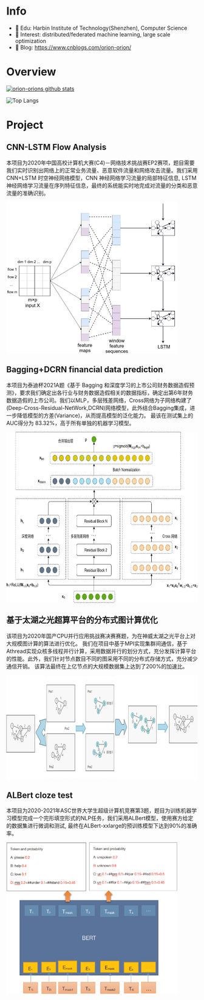 <!--
 * @Descripttion: 
 * @Version: 1.0
 * @Author: ZhangHongYu
 * @Date: 2022-03-13 11:15:04
 * @LastEditors: ZhangHongYu
 * @LastEditTime: 2022-03-24 18:48:34
-->
# Info

- 🏫 Edu: Harbin Institute of Technology(Shenzhen), Computer Science
- 🔭 Interest: distributed/federated machine learning, large scale optimization
- 📒 Blog: https://www.cnblogs.com/orion-orion/ 


# Overview
[![orion-orions github stats](https://github-readme-stats.vercel.app/api?username=orion-orion)](https://github.com/anuraghazra/github-readme-stats)

![Top Langs](https://github-readme-stats.vercel.app/api/top-langs/?username=orion-orion&langs_count=3&hide=javascript,go,html,css,tex,Roff)


# Project
## CNN-LSTM Flow Analysis
本项目为2020年中国高校计算机大赛(C4)－网络技术挑战赛EP2赛项，题目需要我们实时识别出网络上的正常业务流量、恶意软件流量和网络攻击流量。我们采用 CNN+LSTM 时空神经网络模型，CNN 神经网络学习流量的局部特征信息, LSTM 神经网络学习流量在序列特征信息，最终的系统能实时地完成对流量的分类和恶意流量的准确识别。
</p>
<img src="./cnn-lstm.png" width = "450" height = "400"  alt="ALBert cloze test" align=center /> 
</p>

## Bagging+DCRN financial data prediction

本项目为泰迪杯2021A题《基于 Bagging 和深度学习的上市公司财务数据造假预测》，要求我们确定出各行业与财务数据造假相关的数据指标，确定出第6年财务数据造假的上市公司。我们以MLP，多层残差网络，Cross网络为子网络构建了(Deep-Cross-Residual-NetWork,DCRN)网络模型，此外结合Bagging集成，进一步降低模型的方差(Variance)，从而提高模型的泛化能力。 最该在测试集上的AUC得分为 83.32%，高于所有单独的机器学习模型。
</p>
<img src="./bagging+dcrn.png" width = "650" height = "450"  alt="ALBert cloze test" align=center /> 
</p>

## 基于太湖之光超算平台的分布式图计算优化
该项目为2020年国产CPU并行应用挑战赛决赛赛题，为在神威太湖之光平台上对大规模图计算的算法进行优化。 我们在项目中基于MPI实现集群间通信，基于Athread实现众核多线程并行计算，采用数据并行的划分方式，充分发挥计算平台的性能。此外，我们针对节点数目不同的图采用不同的分布式存储方式，充分减少通信开销。 该算法最终在上亿节点的大规模数据集上达到了200%的加速比。

</p>
<img src="./graph-computing.png" width = "850" height = "275"  alt="ALBert cloze test" align=center /> 
</p>


## ALBert cloze test

本项目为2020-2021年ASC世界大学生超级计算机竞赛第3题，题目为训练机器学习模型完成一个完形填空形式的NLP任务，我们采用ALBert模型，使用赛方给定的数据集进行微调和测试, 最终在ALBert-xxlarge的预训练模型下达到90%的准确率。
</p>
<img src="./bert_cloze_test.png" width = "450" height = "400"  alt="ALBert cloze test" align=center /> 
</p>

<!--
**lonelyprince7/lonelyprince7** is a ✨ _special_ ✨ repository because its `README.md` (this file) appears on your GitHub profile.

Here are some ideas to get you started:

- 🔭 I’m currently working on ...
- 🌱 I’m currently learning ...
- 👯 I’m looking to collaborate on ...
- 🤔 I’m looking for help with ...
- 💬 Ask me about ...
- 📫 How to reach me: ...
- 😄 Pronouns: ...
- ⚡ Fun fact: ...
-->
